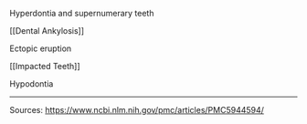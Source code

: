 Hyperdontia and supernumerary teeth

[[Dental Ankylosis]]

Ectopic eruption

[[Impacted Teeth]]

Hypodontia

---

Sources:
https://www.ncbi.nlm.nih.gov/pmc/articles/PMC5944594/
